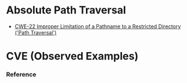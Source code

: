 # Absolute Path Traversal
- [CWE-22 Improper Limitation of a Pathname to a Restricted Directory ('Path Traversal')](https://cwe.mitre.org/data/definitions/22.html)

# CVE (Observed Examples)

### Reference
